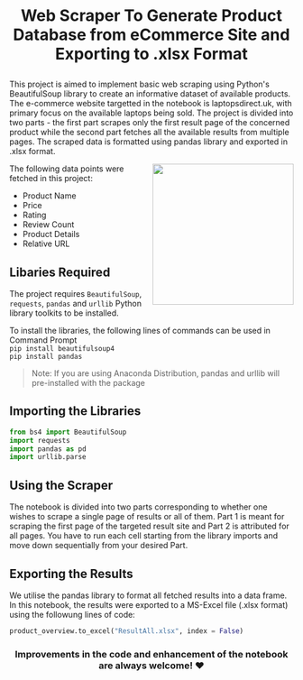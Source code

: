 # <p align = "center">  Web Scraper To Generate Product Database from eCommerce Site and Exporting to .xlsx Format </p>
This project is aimed to implement basic web scraping using Python's BeautifulSoup library to create an informative dataset of available products. The e-commerce website targetted in the notebook is laptopsdirect.uk, with primary focus on the available laptops being sold. The project is divided into two parts - the first part scrapes only the first result page of the concerned product while the second part fetches all the available results from multiple pages. The scraped data is formatted using pandas library and exported in .xlsx format.

 <img src = "https://miro.medium.com/max/512/1*nHfayfdmxAApbg84iMrJqQ.gif" align = "right" width = "250px">
 
 The following data points were fetched in this project:
* Product Name
* Price
* Rating
* Review Count
* Product Details
* Relative URL


## Libaries Required
The project requires `BeautifulSoup`, `requests`, `pandas` and `urllib` Python library toolkits to be installed.    

To install the libraries, the following lines of commands can be used in Command Prompt  
  `pip install beautifulsoup4`  
  `pip install pandas`  
> Note: If you are using Anaconda Distribution, pandas and urllib will pre-installed with the package  

## Importing the Libraries
```python
from bs4 import BeautifulSoup           
import requests
import pandas as pd
import urllib.parse
```

## Using the Scraper
The notebook is divided into two parts corresponding to whether one wishes to scrape a single page of results or all of them. Part 1 is meant for scraping the first page of the targeted result site and Part 2 is attributed for all pages. You have to run each cell starting from the library imports and move down sequentially from your desired Part. 

## Exporting the Results
We utilise the pandas library to format all fetched results into a data frame. In this notebook, the results were exported to a MS-Excel file (.xlsx format) using the followung lines of code:

```python
product_overview.to_excel("ResultAll.xlsx", index = False)
```


### <p align = "center"> Improvements in the code and enhancement of the notebook are always welcome!  ❤ </p>
 
